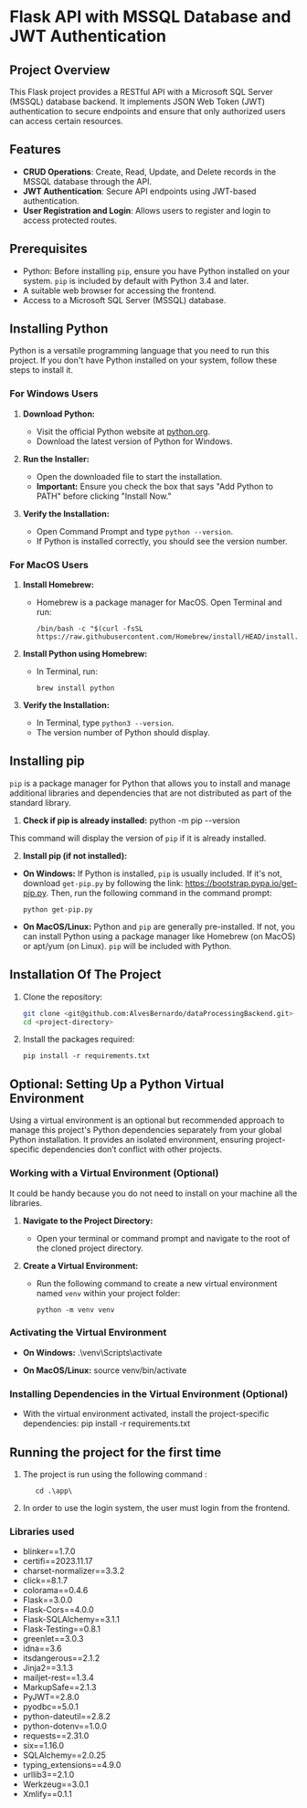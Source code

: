 # Flask API with MSSQL Database and JWT Authentication

## Project Overview

This Flask project provides a RESTful API with a Microsoft SQL Server (MSSQL) database backend. It implements JSON Web Token (JWT) authentication to secure endpoints and ensure that only authorized users can access certain resources.

## Features

- **CRUD Operations**: Create, Read, Update, and Delete records in the MSSQL database through the API.
- **JWT Authentication**: Secure API endpoints using JWT-based authentication.
- **User Registration and Login**: Allows users to register and login to access protected routes.

## Prerequisites

- Python: Before installing `pip`, ensure you have Python installed on your system. `pip` is included by default with Python 3.4 and later.
- A suitable web browser for accessing the frontend.
- Access to a Microsoft SQL Server (MSSQL) database.

## Installing Python

Python is a versatile programming language that you need to run this project. If you don't have Python installed on your system, follow these steps to install it.

### For Windows Users

1. **Download Python:**

   - Visit the official Python website at [python.org](https://www.python.org/downloads/).
   - Download the latest version of Python for Windows.

2. **Run the Installer:**

   - Open the downloaded file to start the installation.
   - **Important:** Ensure you check the box that says "Add Python to PATH" before clicking "Install Now."

3. **Verify the Installation:**
   - Open Command Prompt and type `python --version`.
   - If Python is installed correctly, you should see the version number.

### For MacOS Users

1. **Install Homebrew:**

   - Homebrew is a package manager for MacOS. Open Terminal and run:
     ```
     /bin/bash -c "$(curl -fsSL https://raw.githubusercontent.com/Homebrew/install/HEAD/install.sh)"
     ```

2. **Install Python using Homebrew:**

   - In Terminal, run:
     ```
     brew install python
     ```

3. **Verify the Installation:**
   - In Terminal, type `python3 --version`.
   - The version number of Python should display.

## Installing pip

`pip` is a package manager for Python that allows you to install and manage additional libraries and dependencies that are not distributed as part of the standard library.

1. **Check if pip is already installed:**
   python -m pip --version

This command will display the version of `pip` if it is already installed.

2. **Install pip (if not installed):**

- **On Windows:**
  If Python is installed, `pip` is usually included. If it's not, download `get-pip.py` by following the link: https://bootstrap.pypa.io/get-pip.py. Then, run the following command in the command prompt:

  ```
  python get-pip.py
  ```

- **On MacOS/Linux:**
  Python and `pip` are generally pre-installed. If not, you can install Python using a package manager like Homebrew (on MacOS) or apt/yum (on Linux). `pip` will be included with Python.

## Installation Of The Project

1. Clone the repository:

   ```bash
   git clone <git@github.com:AlvesBernardo/dataProcessingBackend.git>
   cd <project-directory>
   ```

2. Install the packages required:
   ```
   pip install -r requirements.txt
   ```

## Optional: Setting Up a Python Virtual Environment

Using a virtual environment is an optional but recommended approach to manage this project's Python dependencies separately from your global Python installation. It provides an isolated environment, ensuring project-specific dependencies don’t conflict with other projects.

### Working with a Virtual Environment (Optional)

It could be handy because you do not need to install on your machine all the libraries.

1. **Navigate to the Project Directory:**

   - Open your terminal or command prompt and navigate to the root of the cloned project directory.

2. **Create a Virtual Environment:**
   - Run the following command to create a new virtual environment named `venv` within your project folder:
     ```
     python -m venv venv
     ```

### Activating the Virtual Environment

- **On Windows:**
  .\venv\Scripts\activate

- **On MacOS/Linux:**
  source venv/bin/activate

### Installing Dependencies in the Virtual Environment (Optional)

- With the virtual environment activated, install the project-specific dependencies:
  pip install -r requirements.txt

## Running the project for the first time

1. The project is run using the following command :

   ```
      cd .\app\

   ```

2. In order to use the login system, the user must login from the frontend.

### Libraries used

- blinker==1.7.0
- certifi==2023.11.17
- charset-normalizer==3.3.2
- click==8.1.7
- colorama==0.4.6
- Flask==3.0.0
- Flask-Cors==4.0.0
- Flask-SQLAlchemy==3.1.1
- Flask-Testing==0.8.1
- greenlet==3.0.3
- idna==3.6
- itsdangerous==2.1.2
- Jinja2==3.1.3
- mailjet-rest==1.3.4
- MarkupSafe==2.1.3
- PyJWT==2.8.0
- pyodbc==5.0.1
- python-dateutil==2.8.2
- python-dotenv==1.0.0
- requests==2.31.0
- six==1.16.0
- SQLAlchemy==2.0.25
- typing_extensions==4.9.0
- urllib3==2.1.0
- Werkzeug==3.0.1
- Xmlify==0.1.1
